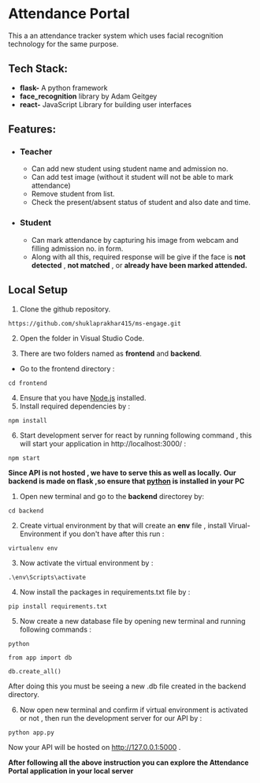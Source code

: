 # Attendance Portal
This a an attendance tracker system which uses facial recognition technology for the same purpose.

## Tech Stack:
- **flask-** A python framework 
- **face_recognition** library by Adam Geitgey
- **react-** JavaScript Library for building user interfaces

## Features:

- ### Teacher
    - Can add new student using student name and admission no.
    - Can add test image (without it student will not be able to mark attendance)
    - Remove student from list.
    - Check the present/absent status of student and also date and time.
- ### Student
    - Can mark attendance by capturing his image from webcam and filling admission no. in form.
    - Along with all this, required response will be give if the face is **not detected** , **not matched** , or **already have been marked attended.**
## Local Setup
1. Clone the github repository.
```
https://github.com/shuklaprakhar415/ms-engage.git 
```
2. Open the folder in Visual Studio Code.

3. There are two folders named as **frontend** and **backend**.
- Go to the frontend directory :
```
cd frontend
```
4. Ensure that you have [Node.js](https://nodejs.org/en/) installed.
5. Install required dependencies by :
```
npm install
```
6. Start development server for react by running following command , this will start your application in http://localhost:3000/ :
```
npm start
```
**Since API is not hosted , we have to serve this as well as locally.**
**Our backend is made on flask ,so ensure that [python](https://www.python.org/downloads/) is installed in your PC**
1. Open new terminal and go to the **backend** directorey by:
```
cd backend
```
2. Create virtual environment by that will create an **env** file , install Virual-Environment if you don't have after this run :
```
virtualenv env
```
3. Now activate the virtual environment by :
```
.\env\Scripts\activate
```
4. Now install the packages in requirements.txt file by :
```
pip install requirements.txt
```
5. Now create a new database file by opening new terminal and running following commands :
```
python
```
```
from app import db
```
```
db.create_all()
```
After doing this you must be seeing a new .db file created in the backend directory.

6. Now open new terminal and confirm if virtual environment is activated or not , then run the development server for our API by :
```
python app.py
```
Now your API will be hosted on http://127.0.0.1:5000 .

**After following all the above instruction you can explore the Attendance Portal application in your local server**
